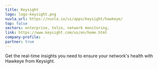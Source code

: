 ```yaml
---
title: Keysight
logo: logo-keysight.png
nuvla_url: https://nuvla.io/ui/apps/keysight/hawkeye/
top: false
sectors: enterprise, telco, network monitoring,
link: https://www.keysight.com/us/en/home.html
company-profile: .
partner: true
---
```

Get the real-time insights you need to ensure your network's health with Hawkeye from Keysight.